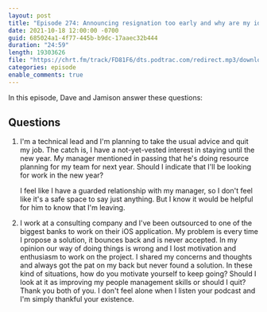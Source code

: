 ```yaml
---
layout: post
title: "Episode 274: Announcing resignation too early and why are my ideas rejected?"
date: 2021-10-18 12:00:00 -0700
guid: 685024a1-4f77-445b-b9dc-17aaec32b444
duration: "24:59"
length: 19303626
file: "https://chrt.fm/track/FD81F6/dts.podtrac.com/redirect.mp3/download.softskills.audio/sse-274.mp3"
categories: episode
enable_comments: true
---
```


In this episode, Dave and Jamison answer these questions:

## Questions

1. I'm a technical lead and I'm planning to take the usual advice and quit my job. The catch is, I have a not-yet-vested interest in staying until the new year. My manager mentioned in passing that he's doing resource planning for my team for next year. Should I indicate that I'll be looking for work in the new year?
   
   I feel like I have a guarded relationship with my manager, so I don't feel like it's a safe space to say just anything. But I know it would be helpful for him to know that I'm leaving.


2. I work at a consulting company and I've been outsourced to one of the biggest banks to work on their iOS application. My problem is every time I propose a solution, it bounces back and is never accepted. In my opinion our way of doing things is wrong and I lost motivation and enthusiasm to work on the project. I shared my concerns and thoughts and always got the pat on my back but never found a solution. In these kind of situations, how do you motivate yourself to keep going? Should I look at it as improving my people management skills or should I quit? Thank you both of you. I don't feel alone when I listen your podcast and I'm simply thankful your existence.
